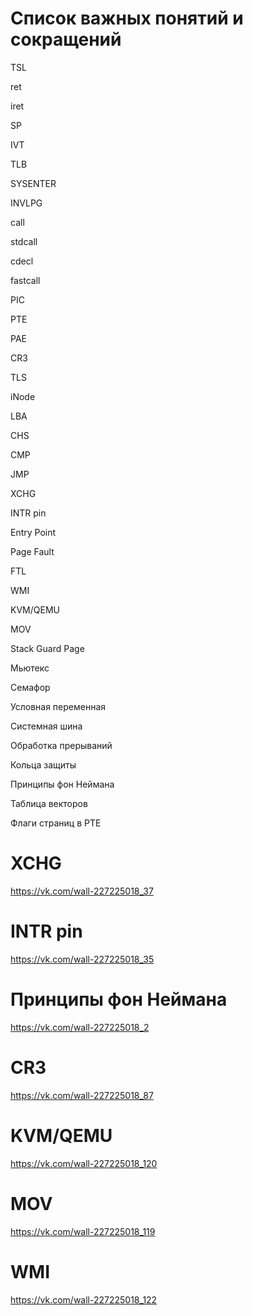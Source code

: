 # Список важных понятий и сокращений

TSL

ret

iret

SP

IVT

TLB

SYSENTER

INVLPG

call

stdcall

cdecl

fastcall

PIC

PTE

PAE

CR3

TLS

iNode

LBA

CHS

CMP

JMP

XCHG

INTR pin

Entry Point

Page Fault

FTL

WMI

KVM/QEMU

MOV

Stack Guard Page

Мьютекс

Семафор

Условная переменная

Системная шина

Обработка прерываний

Кольца защиты

Принципы фон Неймана

Таблица векторов

Флаги страниц в PTE

# XCHG

https://vk.com/wall-227225018_37

# INTR pin

https://vk.com/wall-227225018_35

# Принципы фон Неймана

https://vk.com/wall-227225018_2

# CR3

https://vk.com/wall-227225018_87

# KVM/QEMU

https://vk.com/wall-227225018_120

# MOV

https://vk.com/wall-227225018_119

# WMI

https://vk.com/wall-227225018_122
